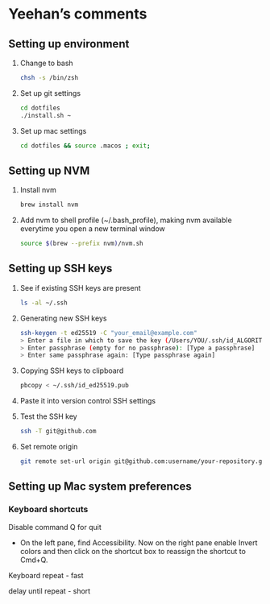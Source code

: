 # Yeehan’s comments

## Setting up environment

1. Change to bash

   ```bash
   chsh -s /bin/zsh
   ```

2. Set up git settings

   ```bash
   cd dotfiles
   ./install.sh ~
   ```

3. Set up mac settings
   ```bash
   cd dotfiles && source .macos ; exit;
   ```

## Setting up NVM

1. Install nvm

   ```bash
   brew install nvm
   ```

2. Add nvm to shell profile (~/.bash_profile), making nvm available everytime you open a new terminal window
   ```bash
   source $(brew --prefix nvm)/nvm.sh
   ```

## Setting up SSH keys

1. See if existing SSH keys are present

   ```bash
   ls -al ~/.ssh
   ```

2. Generating new SSH keys

   ```bash
   ssh-keygen -t ed25519 -C "your_email@example.com"
   > Enter a file in which to save the key (/Users/YOU/.ssh/id_ALGORITHM: [Press enter]
   > Enter passphrase (empty for no passphrase): [Type a passphrase]
   > Enter same passphrase again: [Type passphrase again]
   ```

3. Copying SSH keys to clipboard

   ```bash
   pbcopy < ~/.ssh/id_ed25519.pub
   ```

4. Paste it into version control SSH settings

5. Test the SSH key

   ```bash
   ssh -T git@github.com
   ```

6. Set remote origin
   ```bash
   git remote set-url origin git@github.com:username/your-repository.git
   ```

## Setting up Mac system preferences

### Keyboard shortcuts

Disable command Q for quit

- On the left pane, find Accessibility. Now on the right pane enable Invert colors and then click on the shortcut box to reassign the shortcut to Cmd+Q.

Keyboard repeat - fast

delay until repeat - short
